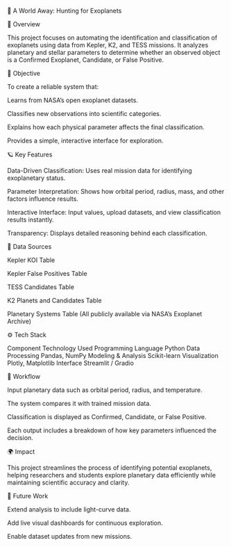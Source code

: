🌌 A World Away: Hunting for Exoplanets

🚀 Overview

This project focuses on automating the identification and classification of exoplanets using data from Kepler, K2, and TESS missions. It analyzes planetary and stellar parameters to determine whether an observed object is a Confirmed Exoplanet, Candidate, or False Positive.

🧠 Objective

To create a reliable system that:

Learns from NASA’s open exoplanet datasets.

Classifies new observations into scientific categories.

Explains how each physical parameter affects the final classification.

Provides a simple, interactive interface for exploration.

🪐 Key Features

Data-Driven Classification: Uses real mission data for identifying exoplanetary status.

Parameter Interpretation: Shows how orbital period, radius, mass, and other factors influence results.

Interactive Interface: Input values, upload datasets, and view classification results instantly.

Transparency: Displays detailed reasoning behind each classification.

🧩 Data Sources

Kepler KOI Table

Kepler False Positives Table

TESS Candidates Table

K2 Planets and Candidates Table

Planetary Systems Table
(All publicly available via NASA’s Exoplanet Archive)

⚙️ Tech Stack

Component	Technology Used
Programming Language	Python
Data Processing	Pandas, NumPy
Modeling & Analysis	Scikit-learn
Visualization	Plotly, Matplotlib
Interface	Streamlit / Gradio

🧪 Workflow

Input planetary data such as orbital period, radius, and temperature.

The system compares it with trained mission data.

Classification is displayed as Confirmed, Candidate, or False Positive.

Each output includes a breakdown of how key parameters influenced the decision.

🌍 Impact

This project streamlines the process of identifying potential exoplanets, helping researchers and students explore planetary data efficiently while maintaining scientific accuracy and clarity.

🏁 Future Work

Extend analysis to include light-curve data.

Add live visual dashboards for continuous exploration.

Enable dataset updates from new missions.
